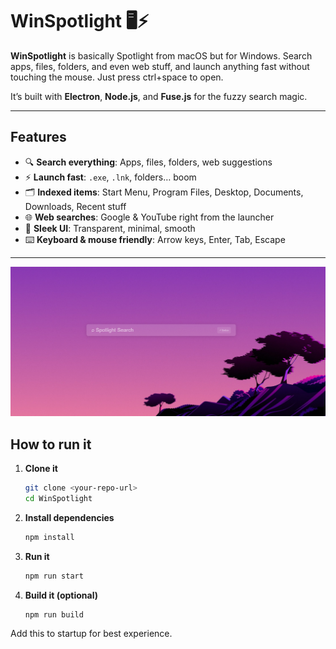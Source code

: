 # WinSpotlight 🖥️⚡

**WinSpotlight** is basically Spotlight from macOS but for Windows. Search apps, files, folders, and even web stuff, and launch anything fast without touching the mouse.
Just press ctrl+space to open.

It’s built with **Electron**, **Node.js**, and **Fuse.js** for the fuzzy search magic.

---

## Features

- 🔍 **Search everything**: Apps, files, folders, web suggestions  
- ⚡ **Launch fast**: `.exe`, `.lnk`, folders… boom  
- 🗂 **Indexed items**: Start Menu, Program Files, Desktop, Documents, Downloads, Recent stuff  
- 🌐 **Web searches**: Google & YouTube right from the launcher  
- 🎨 **Sleek UI**: Transparent, minimal, smooth  
- ⌨️ **Keyboard & mouse friendly**: Arrow keys, Enter, Tab, Escape  

---

<img src="screenshots/image1.png">

## How to run it

1. **Clone it**
   ```bash
   git clone <your-repo-url>
   cd WinSpotlight
   ```
2. **Install dependencies**
   ```bash
   npm install
   ```
3. **Run it**
   ```bash
   npm run start
   ```
4. **Build it (optional)**
   ```
   npm run build
   ```


Add this to startup for best experience.
